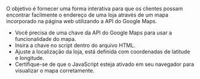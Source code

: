 O objetivo é fornecer uma forma interativa para que os clientes possam encontrar facilmente o endereço de uma loja através de um mapa incorporado na página web utilizando a API do Google Maps.

- Você precisa de uma chave da API do Google Maps para usar a funcionalidade do mapa. 
- Insira a chave no script dentro do arquivo HTML.
- Ajuste a localização da loja, está definida com coordenadas de latitude e longitude.
- Certifique-se de que o JavaScript esteja ativado em seu navegador para visualizar o mapa corretamente.
